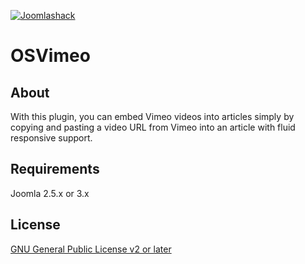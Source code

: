 [![Joomlashack](https://www.joomlashack.com/images/logo_circle_small.png)](https://www.joomlashack.com)

OSVimeo
============

## About

With this plugin, you can embed Vimeo videos into articles simply by copying and pasting a video URL from Vimeo into an article with fluid responsive support.

## Requirements

Joomla 2.5.x or 3.x

## License

[GNU General Public License v2 or later](http://www.gnu.org/copyleft/gpl.html)
